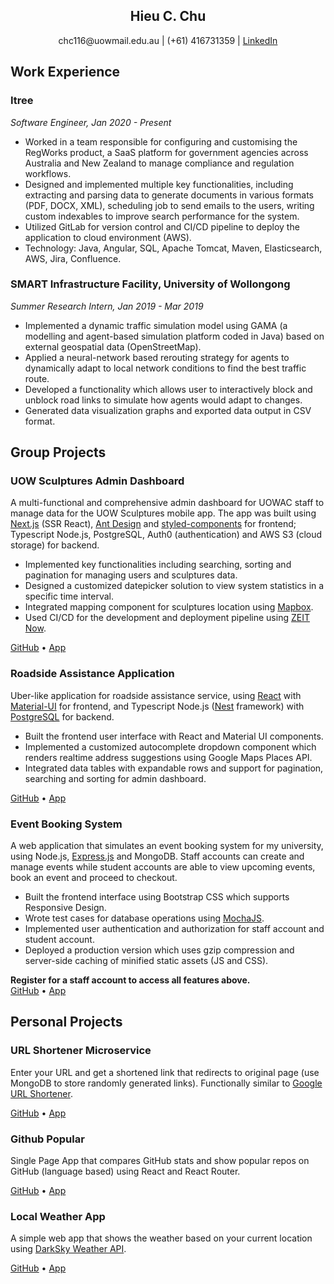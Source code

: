 <h2 align="center" class="name">Hieu C. Chu</h2>
<p align="center">
  chc116@uowmail.edu.au |
  (+61) 416731359 |   
  <a href="https://www.linkedin.com/in/hieucchu/" alt="linked-in">LinkedIn</a> 
</p>  

## Work Experience
### Itree
*Software Engineer, Jan 2020 - Present*
- Worked in a team responsible for configuring and customising the RegWorks product, a SaaS platform for government agencies across Australia and New Zealand to manage compliance and regulation workflows.
- Designed and implemented multiple key functionalities, including extracting and parsing data to generate documents in various formats (PDF, DOCX, XML), scheduling job to send emails to the users, writing custom indexables to improve search performance for the system.
- Utilized GitLab for version control and CI/CD pipeline to deploy the application to cloud environment (AWS).
- Technology: Java, Angular, SQL, Apache Tomcat, Maven, Elasticsearch, AWS, Jira, Confluence.

### SMART Infrastructure Facility, University of Wollongong
*Summer Research Intern, Jan 2019 - Mar 2019*
- Implemented a dynamic traffic simulation model using GAMA (a modelling and agent-based simulation platform coded in Java) based on external geospatial data (OpenStreetMap).
- Applied a neural-network based rerouting strategy for agents to dynamically adapt to local network conditions to find the best traffic route.
- Developed a functionality which allows user to interactively block and unblock road links to simulate how agents would adapt to changes.
- Generated data visualization graphs and exported data output in CSV format.

## Group Projects
### UOW Sculptures Admin Dashboard
A multi-functional and comprehensive admin dashboard for UOWAC staff to manage data for the UOW Sculptures mobile app. The app was built using [Next.js](https://github.com/vercel/next.js/) (SSR React), [Ant Design](https://github.com/ant-design/ant-design) and [styled-components](https://github.com/styled-components/styled-components) for frontend; Typescript Node.js, PostgreSQL, Auth0 (authentication) and AWS S3 (cloud storage) for backend.   
- Implemented key functionalities including searching, sorting and pagination for managing users and sculptures data.
- Designed a customized datepicker solution to view system statistics in a specific time interval.
- Integrated mapping component for sculptures location using [Mapbox](https://www.mapbox.com/).
- Used CI/CD for the development and deployment pipeline using [ZEIT Now](https://vercel.com/).

[GitHub](https://github.com/uowac/nextjs-antd-admin) •
[App](https://dashboard.uowac.now.sh/)
### Roadside Assistance Application
Uber-like application for roadside assistance service, using [React](https://github.com/facebook/create-react-app) with [Material-UI](https://github.com/mui-org/material-ui/) for frontend, and Typescript Node.js ([Nest](https://github.com/nestjs/nest) framework) with [PostgreSQL](https://www.postgresql.org/) for backend.
- Built the frontend user interface with React and Material UI components.
- Implemented a customized autocomplete dropdown component which renders realtime address suggestions using Google Maps Places API.
- Integrated data tables with expandable rows and support for pagination, searching and sorting for admin dashboard.

[GitHub](https://github.com/aaazureee/roadside-app) •
[App](https://roadside-app.herokuapp.com)

### Event Booking System
A web application that simulates an event booking system for my university, using Node.js, [Express.js](https://github.com/expressjs/express) and MongoDB. Staff accounts can create and manage events while student accounts are able to view upcoming events, book an event and proceed to checkout.
- Built the frontend interface using Bootstrap CSS which supports Responsive Design.  
- Wrote test cases for database operations using [MochaJS](https://github.com/mochajs/mocha).  
- Implemented user authentication and authorization for staff account and student account.  
- Deployed a production version which uses gzip compression and server-side caching of minified static assets (JS and CSS).  

**Register for a staff account to access all features above.**  
[GitHub](https://github.com/aaazureee/uow-event) •
[App](https://uow-event.herokuapp.com)
  
## Personal Projects
### URL Shortener Microservice
Enter your URL and get a shortened link that redirects to original page (use MongoDB to store randomly generated links). Functionally similar to [Google URL Shortener](https://goo.gl).  

[GitHub](https://github.com/aaazureee/url-shortener) •
[App](https://link-sh.herokuapp.com)

### Github Popular
Single Page App that compares GitHub stats and show popular repos on GitHub (language based) using React and React Router.  

[GitHub](https://github.com/aaazureee/gh-battle-popular) •
[App](https://gh-battle-popular.firebaseapp.com)

### Local Weather App
A simple web app that shows the weather based on your current location using [DarkSky Weather API](https://darksky.net/dev).

[GitHub](https://github.com/aaazureee/local-weather) •
[App](https://aaazureee.github.io/local-weather)

